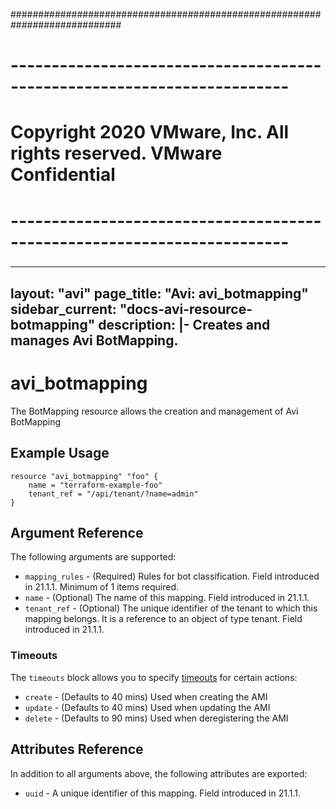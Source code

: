 ############################################################################
# ------------------------------------------------------------------------
# Copyright 2020 VMware, Inc.  All rights reserved. VMware Confidential
# ------------------------------------------------------------------------
###

---
layout: "avi"
page_title: "Avi: avi_botmapping"
sidebar_current: "docs-avi-resource-botmapping"
description: |-
  Creates and manages Avi BotMapping.
---

# avi_botmapping

The BotMapping resource allows the creation and management of Avi BotMapping

## Example Usage

```hcl
resource "avi_botmapping" "foo" {
    name = "terraform-example-foo"
    tenant_ref = "/api/tenant/?name=admin"
}
```

## Argument Reference

The following arguments are supported:

* `mapping_rules` - (Required) Rules for bot classification. Field introduced in 21.1.1. Minimum of 1 items required.
* `name` - (Optional) The name of this mapping. Field introduced in 21.1.1.
* `tenant_ref` - (Optional) The unique identifier of the tenant to which this mapping belongs. It is a reference to an object of type tenant. Field introduced in 21.1.1.


### Timeouts

The `timeouts` block allows you to specify [timeouts](https://www.terraform.io/docs/configuration/resources.html#timeouts) for certain actions:

* `create` - (Defaults to 40 mins) Used when creating the AMI
* `update` - (Defaults to 40 mins) Used when updating the AMI
* `delete` - (Defaults to 90 mins) Used when deregistering the AMI

## Attributes Reference

In addition to all arguments above, the following attributes are exported:

* `uuid` -  A unique identifier of this mapping. Field introduced in 21.1.1.

